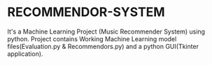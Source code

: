 # RECOMMENDOR-SYSTEM
It's a Machine Learning Project (Music Recommender System) using python.
Project contains Working Machine Learning model files(Evaluation.py & Recommendors.py) 
and a python GUI(Tkinter application).
